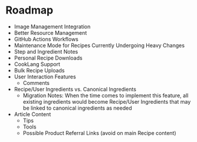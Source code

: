 # Roadmap

- Image Management Integration
- Better Resource Management
- GitHub Actions Workflows
- Maintenance Mode for Recipes Currently Undergoing Heavy Changes
- Step and Ingredient Notes
- Personal Recipe Downloads
- CookLang Support
- Bulk Recipe Uploads
- User Interaction Features
  - Comments
- Recipe/User Ingredients vs. Canonical Ingredients
  - Migration Notes: When the time comes to implement this feature, all existing ingredients would become Recipe/User Ingredients that may be linked to canonical ingredients as needed
- Article Content
  - Tips
  - Tools
  - Possible Product Referral Links (avoid on main Recipe content)
